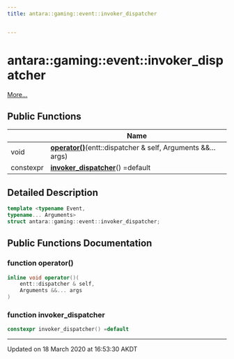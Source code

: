 ```yaml
---
title: antara::gaming::event::invoker_dispatcher


---
```


# antara::gaming::event::invoker_dispatcher




 [More...](#detailed-description)











## Public Functions

|                | Name           |
| -------------- | -------------- |
| void | **[operator()](Classes/structantara_1_1gaming_1_1event_1_1invoker__dispatcher.md#function-operator())**(entt::dispatcher & self, Arguments &&... args)  |
| constexpr | **[invoker_dispatcher](Classes/structantara_1_1gaming_1_1event_1_1invoker__dispatcher.md#function-invoker_dispatcher)**() =default  |








## Detailed Description

```cpp
template <typename Event,
typename... Arguments>
struct antara::gaming::event::invoker_dispatcher;
```































## Public Functions Documentation

### function operator()

```cpp
inline void operator()(
    entt::dispatcher & self,
    Arguments &&... args
)
```




























### function invoker_dispatcher

```cpp
constexpr invoker_dispatcher() =default
```


































-------------------------------

Updated on 18 March 2020 at 16:53:30 AKDT